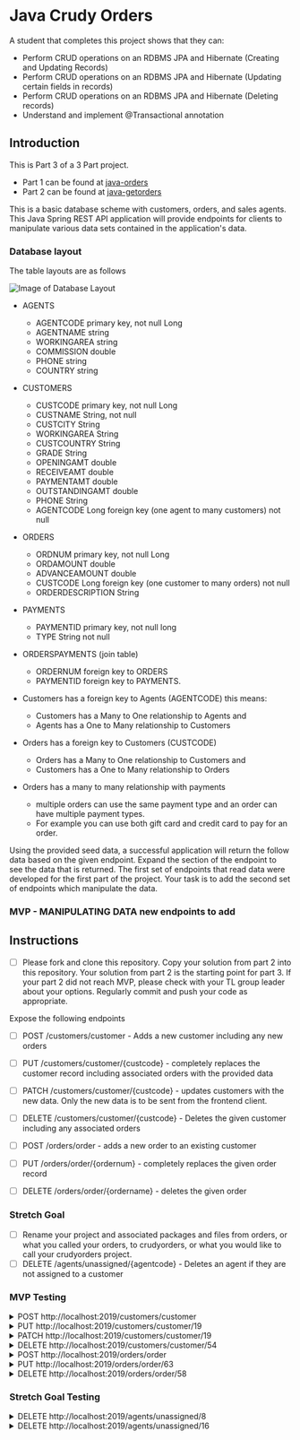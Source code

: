 # Java Crudy Orders

A student that completes this project shows that they can:

- Perform CRUD operations on an RDBMS JPA and Hibernate (Creating and Updating Records)
- Perform CRUD operations on an RDBMS JPA and Hibernate (Updating certain fields in records)
- Perform CRUD operations on an RDBMS JPA and Hibernate (Deleting records)
- Understand and implement @Transactional annotation

## Introduction

This is Part 3 of a 3 Part project.

- Part 1 can be found at [java-orders](https://github.com/LambdaSchool/java-orders.git)
- Part 2 can be found at [java-getorders](https://github.com/LambdaSchool/java-getorders.git)

This is a basic database scheme with customers, orders, and sales agents. This Java Spring REST API application will provide endpoints for clients to manipulate various data sets contained in the application's data.

### Database layout

The table layouts are as follows

![Image of Database Layout](java-orders-db.png)

- AGENTS

  - AGENTCODE primary key, not null Long
  - AGENTNAME string
  - WORKINGAREA string
  - COMMISSION double
  - PHONE string
  - COUNTRY string

- CUSTOMERS

  - CUSTCODE primary key, not null Long
  - CUSTNAME String, not null
  - CUSTCITY String
  - WORKINGAREA String
  - CUSTCOUNTRY String
  - GRADE String
  - OPENINGAMT double
  - RECEIVEAMT double
  - PAYMENTAMT double
  - OUTSTANDINGAMT double
  - PHONE String
  - AGENTCODE Long foreign key (one agent to many customers) not null

- ORDERS

  - ORDNUM primary key, not null Long
  - ORDAMOUNT double
  - ADVANCEAMOUNT double
  - CUSTCODE Long foreign key (one customer to many orders) not null
  - ORDERDESCRIPTION String

- PAYMENTS

  - PAYMENTID primary key, not null long
  - TYPE String not null

- ORDERSPAYMENTS (join table)

  - ORDERNUM foreign key to ORDERS
  - PAYMENTID foreign key to PAYMENTS.

- Customers has a foreign key to Agents (AGENTCODE) this means:

  - Customers has a Many to One relationship to Agents and
  - Agents has a One to Many relationship to Customers

- Orders has a foreign key to Customers (CUSTCODE)

  - Orders has a Many to One relationship to Customers and
  - Customers has a One to Many relationship to Orders

- Orders has a many to many relationship with payments
  - multiple orders can use the same payment type and an order can have multiple payment types.
  - For example you can use both gift card and credit card to pay for an order.

Using the provided seed data, a successful application will return the follow data based on the given endpoint. Expand the section of the endpoint to see the data that is returned. The first set of endpoints that read data were developed for the first part of the project. Your task is to add the second set of endpoints which manipulate the data.

### MVP - MANIPULATING DATA new endpoints to add

## Instructions

- [ ] Please fork and clone this repository. Copy your solution from part 2 into this repository. Your solution from part 2 is the starting point for part 3. If your part 2 did not reach MVP, please check with your TL group leader about your options. Regularly commit and push your code as appropriate.

Expose the following endpoints

- [ ] POST /customers/customer - Adds a new customer including any new orders
- [ ] PUT /customers/customer/{custcode} - completely replaces the customer record including associated orders with the provided data
- [ ] PATCH /customers/customer/{custcode} - updates customers with the new data. Only the new data is to be sent from the frontend client.
- [ ] DELETE /customers/customer/{custcode} - Deletes the given customer including any associated orders

- [ ] POST /orders/order - adds a new order to an existing customer
- [ ] PUT /orders/order/{ordernum} - completely replaces the given order record
- [ ] DELETE /orders/order/{ordername} - deletes the given order

### Stretch Goal

- [ ] Rename your project and associated packages and files from orders, or what you called your orders, to crudyorders, or what you would like to call your crudyorders project.
- [ ] DELETE /agents/unassigned/{agentcode} - Deletes an agent if they are not assigned to a customer

### MVP Testing

<details>
<summary>POST http://localhost:2019/customers/customer</summary>

Given this input

```JSON
    {
        "custname": "John",
        "custcity": "Port Angeles",
        "workingarea": "Washington",
        "custcountry": "USA",
        "grade": "1",
        "openingamt": 70000,
        "receiveamt": 7000,
        "paymentamt": 777,
        "outstandingamt": 0,
        "phone": "5555555555",
        "agent": {
        "agentcode": 8
    },
        "orders": [
        {
            "ordamount": 7777,
                "advanceamount": 777,
                "orderdescription": "SOD",
            "payments" : [
            {
                "paymentid": 4
            }
            ]
        }
    ]
    }
```

Produce this output

```TEXT
No Body Data

Location Header: http://localhost:2019/customers/customer/54
Status 201 Created
```

</details>

<details>
<summary>PUT http://localhost:2019/customers/customer/19</summary>

Given this input

```JSON
    {
        "customerName": "Mojo",
        "customerCity": "Seattle",
        "workingArea": "Washington",
        "customerCountry": "USA",
        "grade": "1",
        "openingAmount": 70000,
        "receiveAmount": 7000,
        "paymentAmount": 777,
        "outstandingAmount": 0,
        "phone": "123456789",
        "agent": {
        "agentCode": 8
    },
        "orders": [
        {
            "orderAmount": 7777,
                "advanceAmount": 777,
                "orderDescription": "SOD",
            "payments" : [
            {
                "paymentId": 4
            }
            ]
        },
        {
            "orderAmount": 1234,
                "advanceAmount": 52,
                "orderDescription": "ANOTHER ORDER",
            "payments" : [
            {
                "paymentId": 4
            }
            ]
        }
    ]
    }
```

Produce this output

```TEXT
No Body Data

Status OK
```

</details>

<details>
<summary>PATCH http://localhost:2019/customers/customer/19</summary>

Given this input

```JSON
    {
        "custname": "Micheal The Great",
        "custcity": "Austin",
        "workingarea": "TEXAS",
        "custcountry": "TX",
        "agent": {
            "agentcode": 11
        },
        "orders": [
        {
            "ordamount": 7777,
                "advanceamount": 777,
                "orderdescription": "IT WORKD",
            "payments" : [
            {
                "paymentid": 3
            }
            ]
        }
        ]
    }
```

Produce this output

```TEXT
No Body Data

Status OK
```

</details>

<details>
<summary>DELETE http://localhost:2019/customers/customer/54</summary>

Output

```TEXT
No Body Data

Status OK
```

</details>

<details>
<summary>POST http://localhost:2019/orders/order</summary>

Given this input

```JSON
{
   "ordamount" : 3.21,
   "advanceamount" : 1.23,
   "orderdescription" : "My New Order",
   "customer":
   {
       "custcode":30
   },
   "payments": [
   {
       "paymentid": 4
   }
   ]
}
```

Produce this output

```TEXT
No Body Data

Location Header: http://localhost:2019/orders/order/63
Status 201 Created
```

</details>

<details>
<summary>PUT http://localhost:2019/orders/order/63</summary>

Given this input

```JSON
{
    "payments": [
        {
            "paymentid": 1
        }
    ],
    "ordamount": 7.77,
    "advanceamount": 1.23,
    "orderdescription": "My Revised Order",
    "customer": {
        "custcode": 17
    }
}
```

Produce this output

```JSON
No Body Data

Status OK
```

</details>

<details>
<summary>DELETE http://localhost:2019/orders/order/58</summary>

Produce this output

```JSON

```

</details>

### Stretch Goal Testing

<details>
<summary>DELETE http://localhost:2019/agents/unassigned/8</summary>

Output

```TEXT
{
    "timestamp": "2020-03-17T18:28:14.117+0000",
    "status": 500,
    "error": "Internal Server Error",
    "message": "Found A Customer For Agent 8",
    "trace": "javax.persistence.EntityExistsException: Found A Customer For Agent 8\n\tat com.lambdaschool.crudyorders.services.AgentsServiceImpl.deleteUnassigned(AgentsServiceImpl.java:52)\n\tat com.lambdaschool.crudyorders.services.AgentsServiceImpl$$FastClassBySpringCGLIB$$b77ba84b.invoke(<generated>)\n\tat org.springframework.cglib.proxy.MethodProxy.invoke(MethodProxy.java:218)\n\tat org.springframework.aop.framework.CglibAopProxy$CglibMethodInvocation.invokeJoinpoint(CglibAopProxy.java:769)\n\tat org.springframework.aop.framework.ReflectiveMethodInvocation.proceed(ReflectiveMethodInvocation.java:163)\n\tat org.springframework.aop.framework.CglibAopProxy$CglibMethodInvocation.proceed(CglibAopProxy.java:747)\n\tat org.springframework.transaction.interceptor.TransactionAspectSupport.invokeWithinTransaction(TransactionAspectSupport.java:366)\n\tat org.springframework.transaction.interceptor.TransactionInterceptor.invoke(TransactionInterceptor.java:99)\n\tat org.springframework.aop.framework.ReflectiveMethodInvocation.proceed(ReflectiveMethodInvocation.java:186)\n\tat org.springframework.aop.framework.CglibAopProxy$CglibMethodInvocation.proceed(CglibAopProxy.java:747)\n\tat org.springframework.aop.framework.CglibAopProxy$DynamicAdvisedInterceptor.intercept(CglibAopProxy.java:689)\n\tat com.lambdaschool.crudyorders.services.AgentsServiceImpl$$EnhancerBySpringCGLIB$$a8c05b12.deleteUnassigned(<generated>)\n\tat com.lambdaschool.crudyorders.controllers.AgentController.deleteAgentById(AgentController.java:56)\n\tat java.base/jdk.internal.reflect.NativeMethodAccessorImpl.invoke0(Native Method)\n\tat java.base/jdk.internal.reflect.NativeMethodAccessorImpl.invoke(NativeMethodAccessorImpl.java:62)\n\tat java.base/jdk.internal.reflect.DelegatingMethodAccessorImpl.invoke(DelegatingMethodAccessorImpl.java:43)\n\tat java.base/java.lang.reflect.Method.invoke(Method.java:566)\n\tat org.springframework.web.method.support.InvocableHandlerMethod.doInvoke(InvocableHandlerMethod.java:190)\n\tat org.springframework.web.method.support.InvocableHandlerMethod.invokeForRequest(InvocableHandlerMethod.java:138)\n\tat org.springframework.web.servlet.mvc.method.annotation.ServletInvocableHandlerMethod.invokeAndHandle(ServletInvocableHandlerMethod.java:106)\n\tat org.springframework.web.servlet.mvc.method.annotation.RequestMappingHandlerAdapter.invokeHandlerMethod(RequestMappingHandlerAdapter.java:888)\n\tat org.springframework.web.servlet.mvc.method.annotation.RequestMappingHandlerAdapter.handleInternal(RequestMappingHandlerAdapter.java:793)\n\tat org.springframework.web.servlet.mvc.method.AbstractHandlerMethodAdapter.handle(AbstractHandlerMethodAdapter.java:87)\n\tat org.springframework.web.servlet.DispatcherServlet.doDispatch(DispatcherServlet.java:1040)\n\tat org.springframework.web.servlet.DispatcherServlet.doService(DispatcherServlet.java:943)\n\tat org.springframework.web.servlet.FrameworkServlet.processRequest(FrameworkServlet.java:1006)\n\tat org.springframework.web.servlet.FrameworkServlet.doDelete(FrameworkServlet.java:931)\n\tat javax.servlet.http.HttpServlet.service(HttpServlet.java:666)\n\tat org.springframework.web.servlet.FrameworkServlet.service(FrameworkServlet.java:883)\n\tat javax.servlet.http.HttpServlet.service(HttpServlet.java:741)\n\tat org.apache.catalina.core.ApplicationFilterChain.internalDoFilter(ApplicationFilterChain.java:231)\n\tat org.apache.catalina.core.ApplicationFilterChain.doFilter(ApplicationFilterChain.java:166)\n\tat org.apache.tomcat.websocket.server.WsFilter.doFilter(WsFilter.java:53)\n\tat org.apache.catalina.core.ApplicationFilterChain.internalDoFilter(ApplicationFilterChain.java:193)\n\tat org.apache.catalina.core.ApplicationFilterChain.doFilter(ApplicationFilterChain.java:166)\n\tat org.springframework.web.filter.RequestContextFilter.doFilterInternal(RequestContextFilter.java:100)\n\tat org.springframework.web.filter.OncePerRequestFilter.doFilter(OncePerRequestFilter.java:119)\n\tat org.apache.catalina.core.ApplicationFilterChain.internalDoFilter(ApplicationFilterChain.java:193)\n\tat org.apache.catalina.core.ApplicationFilterChain.doFilter(ApplicationFilterChain.java:166)\n\tat org.springframework.web.filter.FormContentFilter.doFilterInternal(FormContentFilter.java:93)\n\tat org.springframework.web.filter.OncePerRequestFilter.doFilter(OncePerRequestFilter.java:119)\n\tat org.apache.catalina.core.ApplicationFilterChain.internalDoFilter(ApplicationFilterChain.java:193)\n\tat org.apache.catalina.core.ApplicationFilterChain.doFilter(ApplicationFilterChain.java:166)\n\tat org.springframework.web.filter.CharacterEncodingFilter.doFilterInternal(CharacterEncodingFilter.java:201)\n\tat org.springframework.web.filter.OncePerRequestFilter.doFilter(OncePerRequestFilter.java:119)\n\tat org.apache.catalina.core.ApplicationFilterChain.internalDoFilter(ApplicationFilterChain.java:193)\n\tat org.apache.catalina.core.ApplicationFilterChain.doFilter(ApplicationFilterChain.java:166)\n\tat org.apache.catalina.core.StandardWrapperValve.invoke(StandardWrapperValve.java:202)\n\tat org.apache.catalina.core.StandardContextValve.invoke(StandardContextValve.java:96)\n\tat org.apache.catalina.authenticator.AuthenticatorBase.invoke(AuthenticatorBase.java:526)\n\tat org.apache.catalina.core.StandardHostValve.invoke(StandardHostValve.java:139)\n\tat org.apache.catalina.valves.ErrorReportValve.invoke(ErrorReportValve.java:92)\n\tat org.apache.catalina.core.StandardEngineValve.invoke(StandardEngineValve.java:74)\n\tat org.apache.catalina.connector.CoyoteAdapter.service(CoyoteAdapter.java:343)\n\tat org.apache.coyote.http11.Http11Processor.service(Http11Processor.java:367)\n\tat org.apache.coyote.AbstractProcessorLight.process(AbstractProcessorLight.java:65)\n\tat org.apache.coyote.AbstractProtocol$ConnectionHandler.process(AbstractProtocol.java:860)\n\tat org.apache.tomcat.util.net.NioEndpoint$SocketProcessor.doRun(NioEndpoint.java:1591)\n\tat org.apache.tomcat.util.net.SocketProcessorBase.run(SocketProcessorBase.java:49)\n\tat java.base/java.util.concurrent.ThreadPoolExecutor.runWorker(ThreadPoolExecutor.java:1128)\n\tat java.base/java.util.concurrent.ThreadPoolExecutor$Worker.run(ThreadPoolExecutor.java:628)\n\tat org.apache.tomcat.util.threads.TaskThread$WrappingRunnable.run(TaskThread.java:61)\n\tat java.base/java.lang.Thread.run(Thread.java:834)\n",
    "path": "/agents/unassigned/8"
}
```

</details>

<details>
<summary>DELETE http://localhost:2019/agents/unassigned/16</summary>

Output

```TEXT
No Body Data

Status OK
```

</details>
